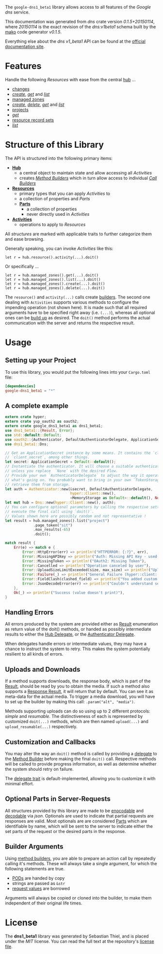 <!---
DO NOT EDIT !
This file was generated automatically from 'src/mako/api/README.md.mako'
DO NOT EDIT !
-->
The `google-dns1_beta1` library allows access to all features of the *Google dns* service.

This documentation was generated from *dns* crate version *0.1.5+20150114*, where *20150114* is the exact revision of the *dns:v1beta1* schema built by the [mako](http://www.makotemplates.org/) code generator *v0.1.5*.

Everything else about the *dns* *v1_beta1* API can be found at the
[official documentation site](https://developers.google.com/cloud-dns).
# Features

Handle the following *Resources* with ease from the central [hub](http://byron.github.io/google-apis-rs/google_dns1_beta1/struct.Dns.html) ... 

* [changes](http://byron.github.io/google-apis-rs/google_dns1_beta1/struct.Change.html)
 * [*create*](http://byron.github.io/google-apis-rs/google_dns1_beta1/struct.ChangeCreateCall.html), [*get*](http://byron.github.io/google-apis-rs/google_dns1_beta1/struct.ChangeGetCall.html) and [*list*](http://byron.github.io/google-apis-rs/google_dns1_beta1/struct.ChangeListCall.html)
* [managed zones](http://byron.github.io/google-apis-rs/google_dns1_beta1/struct.ManagedZone.html)
 * [*create*](http://byron.github.io/google-apis-rs/google_dns1_beta1/struct.ManagedZoneCreateCall.html), [*delete*](http://byron.github.io/google-apis-rs/google_dns1_beta1/struct.ManagedZoneDeleteCall.html), [*get*](http://byron.github.io/google-apis-rs/google_dns1_beta1/struct.ManagedZoneGetCall.html) and [*list*](http://byron.github.io/google-apis-rs/google_dns1_beta1/struct.ManagedZoneListCall.html)
* [projects](http://byron.github.io/google-apis-rs/google_dns1_beta1/struct.Project.html)
 * [*get*](http://byron.github.io/google-apis-rs/google_dns1_beta1/struct.ProjectGetCall.html)
* [resource record sets](http://byron.github.io/google-apis-rs/google_dns1_beta1/struct.ResourceRecordSet.html)
 * [*list*](http://byron.github.io/google-apis-rs/google_dns1_beta1/struct.ResourceRecordSetListCall.html)




# Structure of this Library

The API is structured into the following primary items:

* **[Hub](http://byron.github.io/google-apis-rs/google_dns1_beta1/struct.Dns.html)**
    * a central object to maintain state and allow accessing all *Activities*
    * creates [*Method Builders*](http://byron.github.io/google-apis-rs/google_dns1_beta1/trait.MethodsBuilder.html) which in turn
      allow access to individual [*Call Builders*](http://byron.github.io/google-apis-rs/google_dns1_beta1/trait.CallBuilder.html)
* **[Resources](http://byron.github.io/google-apis-rs/google_dns1_beta1/trait.Resource.html)**
    * primary types that you can apply *Activities* to
    * a collection of properties and *Parts*
    * **[Parts](http://byron.github.io/google-apis-rs/google_dns1_beta1/trait.Part.html)**
        * a collection of properties
        * never directly used in *Activities*
* **[Activities](http://byron.github.io/google-apis-rs/google_dns1_beta1/trait.CallBuilder.html)**
    * operations to apply to *Resources*

All *structures* are marked with applicable traits to further categorize them and ease browsing.

Generally speaking, you can invoke *Activities* like this:

```Rust,ignore
let r = hub.resource().activity(...).doit()
```

Or specifically ...

```ignore
let r = hub.managed_zones().get(...).doit()
let r = hub.managed_zones().list(...).doit()
let r = hub.managed_zones().create(...).doit()
let r = hub.managed_zones().delete(...).doit()
```

The `resource()` and `activity(...)` calls create [builders][builder-pattern]. The second one dealing with `Activities` 
supports various methods to configure the impending operation (not shown here). It is made such that all required arguments have to be 
specified right away (i.e. `(...)`), whereas all optional ones can be [build up][builder-pattern] as desired.
The `doit()` method performs the actual communication with the server and returns the respective result.

# Usage

## Setting up your Project

To use this library, you would put the following lines into your `Cargo.toml` file:

```toml
[dependencies]
google-dns1_beta1 = "*"
```

## A complete example

```Rust
extern crate hyper;
extern crate yup_oauth2 as oauth2;
extern crate google_dns1_beta1 as dns1_beta1;
use dns1_beta1::{Result, Error};
use std::default::Default;
use oauth2::{Authenticator, DefaultAuthenticatorDelegate, ApplicationSecret, MemoryStorage};
use dns1_beta1::Dns;

// Get an ApplicationSecret instance by some means. It contains the `client_id` and 
// `client_secret`, among other things.
let secret: ApplicationSecret = Default::default();
// Instantiate the authenticator. It will choose a suitable authentication flow for you, 
// unless you replace  `None` with the desired Flow.
// Provide your own `AuthenticatorDelegate` to adjust the way it operates and get feedback about 
// what's going on. You probably want to bring in your own `TokenStorage` to persist tokens and
// retrieve them from storage.
let auth = Authenticator::new(&secret, DefaultAuthenticatorDelegate,
                              hyper::Client::new(),
                              <MemoryStorage as Default>::default(), None);
let mut hub = Dns::new(hyper::Client::new(), auth);
// You can configure optional parameters by calling the respective setters at will, and
// execute the final call using `doit()`.
// Values shown here are possibly random and not representative !
let result = hub.managed_zones().list("project")
             .page_token("sit")
             .max_results(-65)
             .doit();

match result {
    Err(e) => match e {
        Error::HttpError(err) => println!("HTTPERROR: {:?}", err),
        Error::MissingAPIKey => println!("Auth: Missing API Key - used if there are no scopes"),
        Error::MissingToken => println!("OAuth2: Missing Token"),
        Error::Cancelled => println!("Operation canceled by user"),
        Error::UploadSizeLimitExceeded(size, max_size) => println!("Upload size too big: {} of {}", size, max_size),
        Error::Failure(_) => println!("General Failure (hyper::client::Response doesn't print)"),
        Error::FieldClash(clashed_field) => println!("You added custom parameter which is part of builder: {:?}", clashed_field),
        Error::JsonDecodeError(err) => println!("Couldn't understand server reply - maybe API needs update: {:?}", err),
    },
    Ok(_) => println!("Success (value doesn't print)"),
}

```
## Handling Errors

All errors produced by the system are provided either as [Result](http://byron.github.io/google-apis-rs/google_dns1_beta1/enum.Result.html) enumeration as return value of 
the doit() methods, or handed as possibly intermediate results to either the 
[Hub Delegate](http://byron.github.io/google-apis-rs/google_dns1_beta1/trait.Delegate.html), or the [Authenticator Delegate](http://byron.github.io/google-apis-rs/google_dns1_beta1/../yup-oauth2/trait.AuthenticatorDelegate.html).

When delegates handle errors or intermediate values, they may have a chance to instruct the system to retry. This 
makes the system potentially resilient to all kinds of errors.

## Uploads and Downloads
If a method supports downloads, the response body, which is part of the [Result](http://byron.github.io/google-apis-rs/google_dns1_beta1/enum.Result.html), should be
read by you to obtain the media.
If such a method also supports a [Response Result](http://byron.github.io/google-apis-rs/google_dns1_beta1/trait.ResponseResult.html), it will return that by default.
You can see it as meta-data for the actual media. To trigger a media download, you will have to set up the builder by making
this call: `.param("alt", "media")`.

Methods supporting uploads can do so using up to 2 different protocols: 
*simple* and *resumable*. The distinctiveness of each is represented by customized 
`doit(...)` methods, which are then named `upload(...)` and `upload_resumable(...)` respectively.

## Customization and Callbacks

You may alter the way an `doit()` method is called by providing a [delegate](http://byron.github.io/google-apis-rs/google_dns1_beta1/trait.Delegate.html) to the 
[Method Builder](http://byron.github.io/google-apis-rs/google_dns1_beta1/trait.CallBuilder.html) before making the final `doit()` call. 
Respective methods will be called to provide progress information, as well as determine whether the system should 
retry on failure.

The [delegate trait](http://byron.github.io/google-apis-rs/google_dns1_beta1/trait.Delegate.html) is default-implemented, allowing you to customize it with minimal effort.

## Optional Parts in Server-Requests

All structures provided by this library are made to be [enocodable](http://byron.github.io/google-apis-rs/google_dns1_beta1/trait.RequestValue.html) and 
[decodable](http://byron.github.io/google-apis-rs/google_dns1_beta1/trait.ResponseResult.html) via *json*. Optionals are used to indicate that partial requests are responses 
are valid.
Most optionals are are considered [Parts](http://byron.github.io/google-apis-rs/google_dns1_beta1/trait.Part.html) which are identifiable by name, which will be sent to 
the server to indicate either the set parts of the request or the desired parts in the response.

## Builder Arguments

Using [method builders](http://byron.github.io/google-apis-rs/google_dns1_beta1/trait.CallBuilder.html), you are able to prepare an action call by repeatedly calling it's methods.
These will always take a single argument, for which the following statements are true.

* [PODs][wiki-pod] are handed by copy
* strings are passed as `&str`
* [request values](http://byron.github.io/google-apis-rs/google_dns1_beta1/trait.RequestValue.html) are borrowed

Arguments will always be copied or cloned into the builder, to make them independent of their original life times.

[wiki-pod]: http://en.wikipedia.org/wiki/Plain_old_data_structure
[builder-pattern]: http://en.wikipedia.org/wiki/Builder_pattern
[google-go-api]: https://github.com/google/google-api-go-client

# License
The **dns1_beta1** library was generated by Sebastian Thiel, and is placed 
under the *MIT* license.
You can read the full text at the repository's [license file][repo-license].

[repo-license]: https://github.com/Byron/google-apis-rs/LICENSE.md
